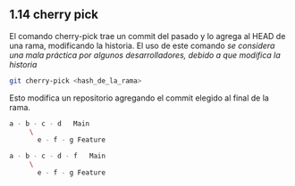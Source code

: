 ## 1.14 cherry pick

El comando cherry-pick trae un commit del pasado y lo agrega al HEAD de
una rama, modificando la historia. El uso de este comando *se considera
una mala práctica por algunos desarrolladores, debido a que modifica la
historia*

``` bash
git cherry-pick <hash_de_la_rama>
```

Esto modifica un repositorio agregando el commit elegido al final de la
rama.

``` bash
a - b - c - d   Main
     \
       e - f - g Feature

a - b - c - d - f   Main
     \
       e - f - g Feature
```

